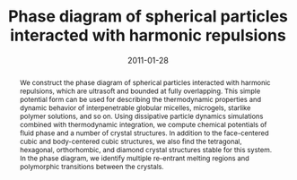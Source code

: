 ---
title: Phase diagram of spherical particles interacted with harmonic repulsions
authors:
- 朱有亮
- Zhong-Yuan Lu
date: '2011-01-28'
doi: 10.1063/1.3548886
publish_types: 期刊文章
publication: The Journal of Chemical Physics
abstract: We construct the phase diagram of spherical particles  interacted with harmonic repulsions, which are ultrasoft and bounded at  fully overlapping. This simple potential form can be used for describing  the thermodynamic properties and dynamic behavior of interpenetrable  globular micelles, microgels, starlike polymer solutions, and so on.  Using dissipative particle dynamics simulations combined with  thermodynamic integration, we compute chemical potentials of fluid phase  and a number of crystal structures. In addition to the face-centered  cubic and body-centered cubic structures, we also find the tetragonal,  hexagonal, orthorhombic, and diamond crystal structures stable for this  system. In the phase diagram, we identify multiple re-entrant melting  regions and polymorphic transitions between the crystals.
url_pdf: https://pubs.aip.org/jcp/article/134/4/044903/1006686/Phase-diagram-of-spherical-particles-interacted
---